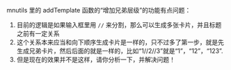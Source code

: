 mnutils 里的 addTemplate 函数的“增加兄弟层级”的功能有点问题：
1. 目前的逻辑是如果输入框里用 `//` 来分割，那么可以生成多张卡片，并且标题之前有一定关系
2. 这个关系本来应当和向下顺序生成卡片是一样的，只不过多了第一步，就是先生成兄弟卡片，然后后面的就是一样的，比如“1//2//3”就是“1”，“12”，“123”.
3. 但是现在的效果并不是这样，请你分析一下，并解决问题！